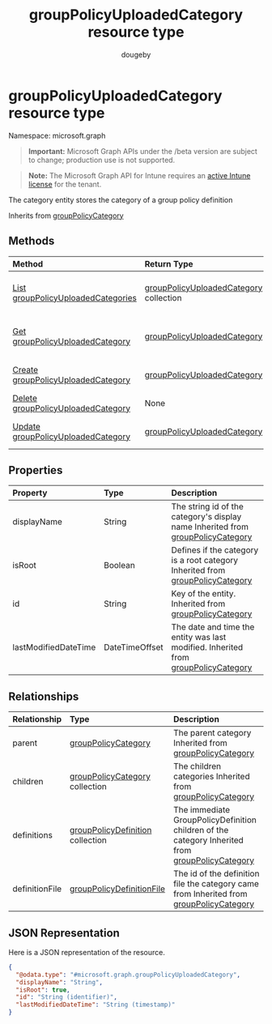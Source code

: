﻿---
title: "groupPolicyUploadedCategory resource type"
description: "The category entity stores the category of a group policy definition"
author: "dougeby"
localization_priority: Normal
ms.prod: "intune"
doc_type: resourcePageType
---

# groupPolicyUploadedCategory resource type

Namespace: microsoft.graph

> **Important:** Microsoft Graph APIs under the /beta version are subject to change; production use is not supported.

> **Note:** The Microsoft Graph API for Intune requires an [active Intune license](https://go.microsoft.com/fwlink/?linkid=839381) for the tenant.

The category entity stores the category of a group policy definition

Inherits from [groupPolicyCategory](../resources/intune-grouppolicy-grouppolicycategory.md)

## Methods

| Method                                                                                                | Return Type                                                                                              | Description                                                                                                                                     |
| :---------------------------------------------------------------------------------------------------- | :------------------------------------------------------------------------------------------------------- | :---------------------------------------------------------------------------------------------------------------------------------------------- |
| [List groupPolicyUploadedCategories](../api/intune-grouppolicy-grouppolicyuploadedcategory-list.md)   | [groupPolicyUploadedCategory](../resources/intune-grouppolicy-grouppolicyuploadedcategory.md) collection | List properties and relationships of the [groupPolicyUploadedCategory](../resources/intune-grouppolicy-grouppolicyuploadedcategory.md) objects. |
| [Get groupPolicyUploadedCategory](../api/intune-grouppolicy-grouppolicyuploadedcategory-get.md)       | [groupPolicyUploadedCategory](../resources/intune-grouppolicy-grouppolicyuploadedcategory.md)            | Read properties and relationships of the [groupPolicyUploadedCategory](../resources/intune-grouppolicy-grouppolicyuploadedcategory.md) object.  |
| [Create groupPolicyUploadedCategory](../api/intune-grouppolicy-grouppolicyuploadedcategory-create.md) | [groupPolicyUploadedCategory](../resources/intune-grouppolicy-grouppolicyuploadedcategory.md)            | Create a new [groupPolicyUploadedCategory](../resources/intune-grouppolicy-grouppolicyuploadedcategory.md) object.                              |
| [Delete groupPolicyUploadedCategory](../api/intune-grouppolicy-grouppolicyuploadedcategory-delete.md) | None                                                                                                     | Deletes a [groupPolicyUploadedCategory](../resources/intune-grouppolicy-grouppolicyuploadedcategory.md).                                        |
| [Update groupPolicyUploadedCategory](../api/intune-grouppolicy-grouppolicyuploadedcategory-update.md) | [groupPolicyUploadedCategory](../resources/intune-grouppolicy-grouppolicyuploadedcategory.md)            | Update the properties of a [groupPolicyUploadedCategory](../resources/intune-grouppolicy-grouppolicyuploadedcategory.md) object.                |

## Properties

| Property             | Type           | Description                                                                                                                                  |
| :------------------- | :------------- | :------------------------------------------------------------------------------------------------------------------------------------------- |
| displayName          | String         | The string id of the category's display name Inherited from [groupPolicyCategory](../resources/intune-grouppolicy-grouppolicycategory.md)    |
| isRoot               | Boolean        | Defines if the category is a root category Inherited from [groupPolicyCategory](../resources/intune-grouppolicy-grouppolicycategory.md)      |
| id                   | String         | Key of the entity. Inherited from [groupPolicyCategory](../resources/intune-grouppolicy-grouppolicycategory.md)                              |
| lastModifiedDateTime | DateTimeOffset | The date and time the entity was last modified. Inherited from [groupPolicyCategory](../resources/intune-grouppolicy-grouppolicycategory.md) |

## Relationships

| Relationship   | Type                                                                                         | Description                                                                                                                                               |
| :------------- | :------------------------------------------------------------------------------------------- | :-------------------------------------------------------------------------------------------------------------------------------------------------------- |
| parent         | [groupPolicyCategory](../resources/intune-grouppolicy-grouppolicycategory.md)                | The parent category Inherited from [groupPolicyCategory](../resources/intune-grouppolicy-grouppolicycategory.md)                                          |
| children       | [groupPolicyCategory](../resources/intune-grouppolicy-grouppolicycategory.md) collection     | The children categories Inherited from [groupPolicyCategory](../resources/intune-grouppolicy-grouppolicycategory.md)                                      |
| definitions    | [groupPolicyDefinition](../resources/intune-grouppolicy-grouppolicydefinition.md) collection | The immediate GroupPolicyDefinition children of the category Inherited from [groupPolicyCategory](../resources/intune-grouppolicy-grouppolicycategory.md) |
| definitionFile | [groupPolicyDefinitionFile](../resources/intune-grouppolicy-grouppolicydefinitionfile.md)    | The id of the definition file the category came from Inherited from [groupPolicyCategory](../resources/intune-grouppolicy-grouppolicycategory.md)         |

## JSON Representation

Here is a JSON representation of the resource.

<!-- {
  "blockType": "resource",
  "keyProperty": "id",
  "@odata.type": "microsoft.graph.groupPolicyUploadedCategory"
}
-->

```json
{
  "@odata.type": "#microsoft.graph.groupPolicyUploadedCategory",
  "displayName": "String",
  "isRoot": true,
  "id": "String (identifier)",
  "lastModifiedDateTime": "String (timestamp)"
}
```
